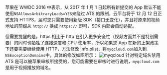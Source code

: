 苹果在 WWDC 2016 中表示，从 2017 年 1 月 1 日起所有新提交的 App 默认不能使用`NSAllowsArbitraryLoads=YES`来绕过 ATS 的限制，云平台将于 12 月 12 日正式支持 HTTPS，届时您只需要使用新版 SDK（接口无变化），并且将原来的视频地址的前缀从 `http://` 换成 `https://` 即可，SDK 内部会自动适配。

但需要提醒的是，https 相比于 http 在引入更多安全性（视频方面并不是特别需要）的同时也牺牲了连接速度和 CPU 使用率，所以如果您 App 在新的上架政策下还要需要继续使用 HTTP，方法修改 Info.plist，将`myqcloud.com`加入到`NSExceptionDomains`中，具体的修改如图所示：
![myqcloud](http://imgcache.tce.fsphere.cn/static/qzonestyle.gtimg.cn/qzone/vas/opensns/res/img/myqcloud.png)
针对特定域名禁用 ATS 是可以被苹果审核所接受的，您可能需要在审核时进行说明，`myqcloud.com`是用于视频播放的域名。
